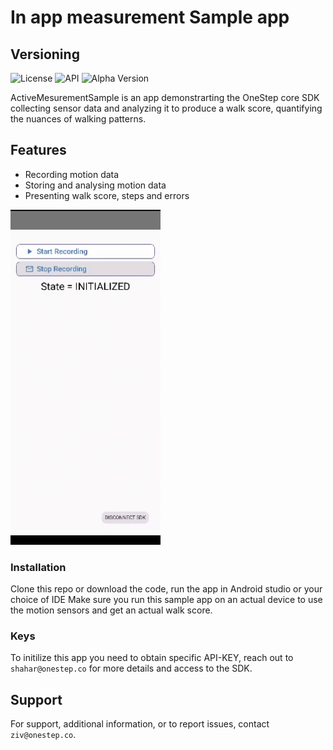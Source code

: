 # In app measurement Sample app

## Versioning

![License](https://img.shields.io/badge/license-Apache%202.0-blue.svg)
![API](https://img.shields.io/badge/API-26%2B-brightgreen.svg)
![Alpha Version](https://img.shields.io/badge/beta-1.0.10-red.svg)

ActiveMesurementSample is an app demonstrarting the OneStep core SDK collecting sensor data and analyzing it to produce a walk score, quantifying the nuances of walking patterns.

## Features

- Recording motion data
- Storing and analysing motion data
- Presenting walk score, steps and errors

![Alt text](https://github.com/OneStepRND/onestep-sdk-android-samples/blob/main/ActiveMesurementSample/activeMeasurementTutorial.gif)
### Installation

Clone this repo or download the code, run the app in Android studio or your choice of IDE
Make sure you run this sample app on an actual device to use the motion sensors and get an actual walk score.

### Keys

To initilize this app you need to obtain specific API-KEY, reach out to `shahar@onestep.co` for more details and access to the SDK.

## Support

For support, additional information, or to report issues, contact `ziv@onestep.co`.
